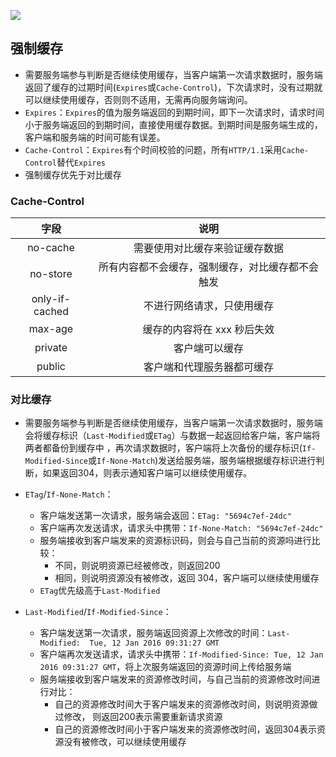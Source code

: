 ![](https://gitee.com/hysbtr/pic/raw/master/http_cache.png)

## 强制缓存
* 需要服务端参与判断是否继续使用缓存，当客户端第一次请求数据时，服务端返回了缓存的过期时间(`Expires`或`Cache-Control`)，下次请求时，没有过期就可以继续使用缓存，否则则不适用，无需再向服务端询问。
* `Expires`：`Expires`的值为服务端返回的到期时间，即下一次请求时，请求时间小于服务端返回的到期时间，直接使用缓存数据。到期时间是服务端生成的，客户端和服务端的时间可能有误差。
* `Cache-Control`：`Expires`有个时间校验的问题，所有`HTTP/1.1`采用`Cache-Control`替代`Expires`
* 强制缓存优先于对比缓存

### Cache-Control
字段 | 说明
:---: | :---:
no-cache | 需要使用对比缓存来验证缓存数据
no-store | 所有内容都不会缓存，强制缓存，对比缓存都不会触发 
only-if-cached | 不进行网络请求，只使用缓存
max-age | 缓存的内容将在 xxx 秒后失效
private | 客户端可以缓存
public | 客户端和代理服务器都可缓存

### 对比缓存

* 需要服务端参与判断是否继续使用缓存，当客户端第一次请求数据时，服务端会将缓存标识（`Last-Modified`或`ETag`）与数据一起返回给客户端，客户端将两者都备份到缓存中 ，再次请求数据时，客户端将上次备份的缓存标识(`If-Modified-Since`或`If-None-Match`)发送给服务端，服务端根据缓存标识进行判断，如果返回304，则表示通知客户端可以继续使用缓存。

* `ETag`/`If-None-Match`：
	* 客户端发送第一次请求，服务端会返回：`ETag: "5694c7ef-24dc"`
	* 客户端再次发送请求，请求头中携带：`If-None-Match: "5694c7ef-24dc"`
	* 服务端接收到客户端发来的资源标识码，则会与自己当前的资源吗进行比较：
		* 不同，则说明资源已经被修改，则返回200
		* 相同，则说明资源没有被修改，返回 304，客户端可以继续使用缓存
	* `ETag`优先级高于`Last-Modified`

* `Last-Modified`/`If-Modified-Since`：
	* 客户端发送第一次请求，服务端返回资源上次修改的时间：`Last-Modified:  Tue, 12 Jan 2016 09:31:27 GMT`
	* 客户端再次发送请求，请求头中携带：`If-Modified-Since: Tue, 12 Jan 2016 09:31:27 GMT`，将上次服务端返回的资源时间上传给服务端
	* 服务端接收到客户端发来的资源修改时间，与自己当前的资源修改时间进行对比：
		* 自己的资源修改时间大于客户端发来的资源修改时间，则说明资源做过修改， 则返回200表示需要重新请求资源
		* 自己的资源修改时间小于客户端发来的资源修改时间，返回304表示资源没有被修改，可以继续使用缓存

